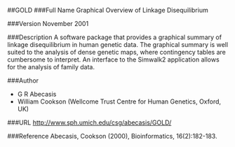 ##GOLD
###Full Name
Graphical Overview of Linkage Disequilibrium

###Version
November 2001

###Description
A software package that provides a graphical summary of linkage disequilibrium in human genetic data. The graphical summary is well suited to the analysis of dense genetic maps, where contingency tables are cumbersome to interpret. An interface to the Simwalk2 application allows for the analysis of family data.

###Author
* G R Abecasis
* William Cookson (Wellcome Trust Centre for Human Genetics, Oxford, UK)

###URL
http://www.sph.umich.edu/csg/abecasis/GOLD/

###Reference
Abecasis, Cookson (2000), Bioinformatics, 16(2):182-183.


